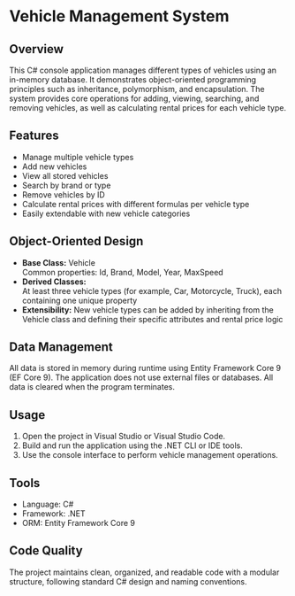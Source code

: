 # Vehicle Management System

## Overview
This C# console application manages different types of vehicles using an in-memory database. It demonstrates object-oriented programming principles such as inheritance, polymorphism, and encapsulation. The system provides core operations for adding, viewing, searching, and removing vehicles, as well as calculating rental prices for each vehicle type.

## Features
- Manage multiple vehicle types  
- Add new vehicles  
- View all stored vehicles  
- Search by brand or type  
- Remove vehicles by ID  
- Calculate rental prices with different formulas per vehicle type  
- Easily extendable with new vehicle categories  

## Object-Oriented Design
- **Base Class:** Vehicle  
  Common properties: Id, Brand, Model, Year, MaxSpeed  
- **Derived Classes:**  
  At least three vehicle types (for example, Car, Motorcycle, Truck), each containing one unique property  
- **Extensibility:** New vehicle types can be added by inheriting from the Vehicle class and defining their specific attributes and rental price logic  

## Data Management
All data is stored in memory during runtime using Entity Framework Core 9 (EF Core 9). The application does not use external files or databases. All data is cleared when the program terminates.

## Usage
1. Open the project in Visual Studio or Visual Studio Code.  
2. Build and run the application using the .NET CLI or IDE tools.  
3. Use the console interface to perform vehicle management operations.

## Tools
- Language: C#  
- Framework: .NET  
- ORM: Entity Framework Core 9  

## Code Quality
The project maintains clean, organized, and readable code with a modular structure, following standard C# design and naming conventions.
